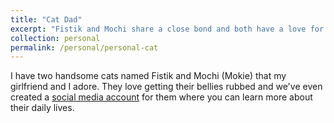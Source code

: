 ```yaml
---
title: "Cat Dad"
excerpt: "Fistik and Mochi share a close bond and both have a love for boxes. <br/><img src='/images/fistikmochi.jpg'>"
collection: personal
permalink: /personal/personal-cat
---
```


I have two handsome cats named Fistik and Mochi (Mokie) that my girlfriend and I adore. They love getting their bellies rubbed and we've even created a [social media account](https://www.instagram.com/fistik.mochi.fanclub/) for them where you can learn more about their daily lives.